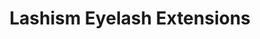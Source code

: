 ---
title: "Lashism Eyelash Extensions"
url: /oakland-park/lashism-eyelash-extensions/
shop: beauty
---